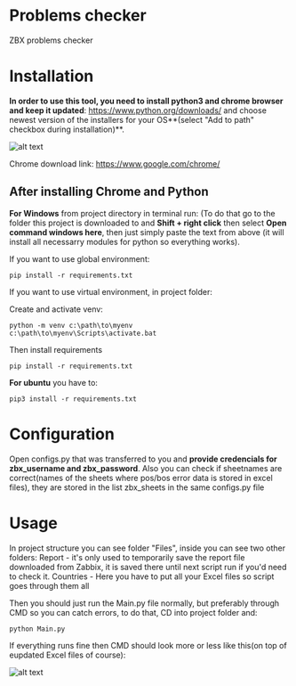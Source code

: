 # Problems checker
 ZBX problems checker

# Installation

**In order to use this tool, you need to install python3 and chrome browser and keep it updated**: https://www.python.org/downloads/ and choose newest version of the installers for your OS**(select "Add to path" checkbox during installation)**.

![alt text](https://i.imgur.com/06EspWQ.png)


Chrome download link: https://www.google.com/chrome/
## After installing Chrome and Python

**For Windows** from project directory in terminal run:
(To do that go to the folder this project is downloaded to and **Shift + right click** then select **Open command windows here**, then just simply paste the text from above (it will install all necessarry modules for python so everything works).

If you want to use global environment:
```
pip install -r requirements.txt
```
If you want to use virtual environment, in project folder:

Create and activate venv:
```
python -m venv c:\path\to\myenv
c:\path\to\myenv\Scripts\activate.bat
```

Then install requirements
```
pip install -r requirements.txt
```


**For ubuntu**  you have to:

```
pip3 install -r requirements.txt
```

# Configuration
Open configs.py that was transferred to you and **provide credencials for zbx_username and zbx_password**.
Also you can check if sheetnames are correct(names of the sheets where pos/bos error data is stored in excel files), they are stored in the list zbx_sheets in the same configs.py file


# Usage
In project structure you can see folder "Files", inside you can see two other folders:
Report - it's only used to temporarily save the report file downloaded from Zabbix, it is saved there until next script run if you'd need to check it.
Countries - Here you have to put all your Excel files so script goes through them all


Then you should just run the Main.py file normally, but preferably through CMD so you can catch errors, to do that, CD into project folder and:
```
python Main.py
```

If everything runs fine then CMD should look more or less like this(on top of eupdated Excel files of course):

![alt text](https://i.imgur.com/b4283Pb.png)

